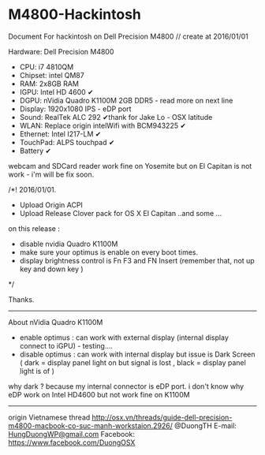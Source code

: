 # M4800-Hackintosh
Document For hackintosh on Dell  Precision M4800
// create at 2016/01/01

Hardware:
Dell Precision M4800 
+ CPU: i7 4810QM 
+ Chipset: intel QM87 
+ RAM: 2x8GB RAM
+ IGPU: Intel HD 4600 ✔︎
+ DGPU: nVidia Quadro K1100M 2GB DDR5 - read more on next line
+ Display: 1920x1080 IPS - eDP port
+ Sound: RealTek ALC 292 ✔︎thank for Jake Lo - OSX latitude
+ WLAN: Replace origin intelWifi with BCM943225 ✔︎
+ Ethernet: Intel I217-LM ✔︎
+ TouchPad: ALPS touchpad ✔︎
+ Battery ✔︎

webcam and SDCard reader work fine on Yosemite but on El Capitan is not work - i'm will be fix soon.

/*!
2016/01/01.
+ Upload Origin ACPI
+ Upload Release Clover pack for OS X El Capitan
..and some ...

on this release :
+ disable nvidia Quadro K1100M
+ make sure your optimus is enable on every boot times.
+ display brightness control is Fn F3 and FN Insert (remember that, not up key and down key )

*/

Thanks.

____________
About nVidia Quadro K1100M
+ enable optimus : can work with external display (internal display connect to iGPU) - testing.... 
+ disable optimus : can work with internal display but issue is Dark Screen 
( dark = display panel light on but signal is lost ,
black = display panel light is of )

why dark ?
because my internal connector is eDP port.
i don't know why eDP work on Intel HD4600 but not work fine on K1100M

____________
origin Vietnamese thread http://osx.vn/threads/guide-dell-precision-m4800-macbook-co-suc-manh-workstaion.2926/
@DuongTH
E-mail: HungDuongWP@gmail.com
Facebook: https://www.facebook.com/DuongOSX
